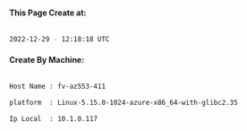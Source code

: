 
   
#### This Page Create at:

```bash

2022-12-29 - 12:18:18 UTC

```

#### Create By Machine:

```bash

Host Name : fv-az553-411

platform  : Linux-5.15.0-1024-azure-x86_64-with-glibc2.35

Ip Local  : 10.1.0.117

```


